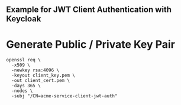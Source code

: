 Example for JWT Client Authentication with Keycloak
---

# Generate Public / Private Key Pair
```
openssl req \
  -x509 \
  -newkey rsa:4096 \
  -keyout client_key.pem \
  -out client_cert.pem \
  -days 365 \
  -nodes \
  -subj "/CN=acme-service-client-jwt-auth"
```